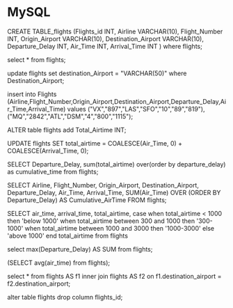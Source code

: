 # MySQL 

CREATE TABLE_flights
(Flights_id INT,
Airline VARCHAR(10),
Flight_Number INT,
Origin_Airport VARCHAR(10),
Destination_Airport VARCHAR(10),
Departure_Delay INT,
Air_Time INT,
Arrival_Time INT
)
where flights; 

select * from flights;

update flights
set destination_Airport = "VARCHAR(50)"
where Destination_Airport;

insert into Flights (Airline,Flight_Number,Origin_Airport,Destination_Airport,Departure_Delay,Air_Time,Arrival_Time)
values 
("VX","897","LAS","SFO","10","89","819"),
("MQ","2842","ATL","DSM","4","800","1115");

ALTER table flights
add Total_Airtime INT;

UPDATE flights
SET total_airtime = COALESCE(Air_Time, 0) + COALESCE(Arrival_Time, 0);

SELECT Departure_Delay,
 sum(total_airtime) over(order by departure_delay) as cumulative_time
 from flights;

SELECT 
    Airline,
    Flight_Number,
    Origin_Airport,
    Destination_Airport,
    Departure_Delay,
    Air_Time,
    Arrival_Time,
    SUM(Air_Time) OVER (ORDER BY Departure_Delay) AS Cumulative_AirTime
FROM flights;

SELECT
air_time,
arrival_time,
total_airtime,
case when total_airtime < 1000 then 'below 1000'
when total_airtime between 300 and 1000 then '300-1000'
when total_airtime between 1000 and 3000 then '1000-3000'
else 'above 1000'
end total_airtime
from flights

select max(Departure_Delay) AS SUM
from flights;

(SELECT avg(air_time) from flights);

select *
from flights AS f1 
inner join flights AS f2
on f1.destination_airport = f2.destination_airport;

alter table flights
drop column flights_id;
